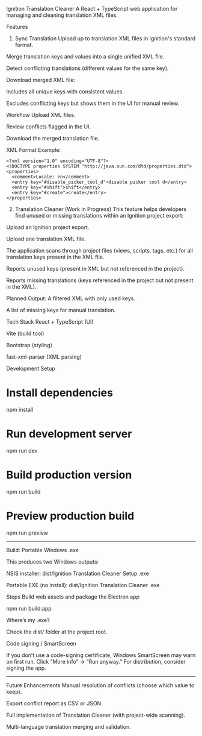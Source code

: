 Ignition Translation Cleaner
A React + TypeScript web application for managing and cleaning translation XML files.

Features
1. Sync Translation
Upload up to translation XML files in Ignition's standard format.

Merge translation keys and values into a single unified XML file.

Detect conflicting translations (different values for the same key).

Download merged XML file:

Includes all unique keys with consistent values.

Excludes conflicting keys but shows them in the UI for manual review.

Workflow
Upload XML files.

Review conflicts flagged in the UI.

Download the merged translation file.

XML Format Example:

```
<?xml version="1.0" encoding="UTF-8"?>
<!DOCTYPE properties SYSTEM "http://java.sun.com/dtd/properties.dtd">
<properties>
  <comment>Locale: en</comment>
  <entry key="#disable_picker_tool_d">disable picker tool d</entry>
  <entry key="#shift">shift</entry>
  <entry key="#create">create</entry>
</properties>
```

2. Translation Cleaner (Work in Progress)
This feature helps developers find unused or missing translations within an Ignition project export:

Upload an Ignition project export.

Upload one translation XML file.

The application scans through project files (views, scripts, tags, etc.) for all translation keys present in the XML file.

Reports unused keys (present in XML but not referenced in the project).

Reports missing translations (keys referenced in the project but not present in the XML).

Planned Output:
A filtered XML with only used keys.

A list of missing keys for manual translation.

Tech Stack
React + TypeScript (UI)

Vite (build tool)

Bootstrap (styling)

fast-xml-parser (XML parsing)

Development Setup

# Install dependencies
npm install

# Run development server
npm run dev

# Build production version
npm run build

# Preview production build
npm run preview

---

Build: Portable Windows .exe

This produces two Windows outputs:

NSIS installer: dist/Ignition Translation Cleaner Setup <version>.exe

Portable EXE (no install): dist/Ignition Translation Cleaner <version>.exe

Steps
Build web assets and package the Electron app

npm run build:app

Where’s my .exe?

Check the dist/ folder at the project root.

Code signing / SmartScreen

If you don’t use a code-signing certificate, Windows SmartScreen may warn on first run.
Click “More info” → “Run anyway.” For distribution, consider signing the app.

---

Future Enhancements
Manual resolution of conflicts (choose which value to keep).

Export conflict report as CSV or JSON.

Full implementation of Translation Cleaner (with project-wide scanning).

Multi-language translation merging and validation.